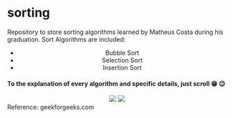# sorting
 Repository to store sorting algorithms learned by Matheus Costa during his graduation.
Sort Algorithms are included:
<center><ul>
  <li href="#Bubble Sort">Bubble Sort</li>
  <li>Selection Sort</li>
  <li>Insertion Sort</li>
<ul>
  </center>
 <h4>To the explanation of every algorithm and specific details, just scroll  😁 😉 </h4>
  <center>
  <img src="https://media.giphy.com/media/4UzW8S83pWoKs/giphy.gif"/>
   <img src="https://media.giphy.com/media/QaPkV29BJh3gI/giphy.gif"/>
    </center>
 Reference: geekforgeeks.com
